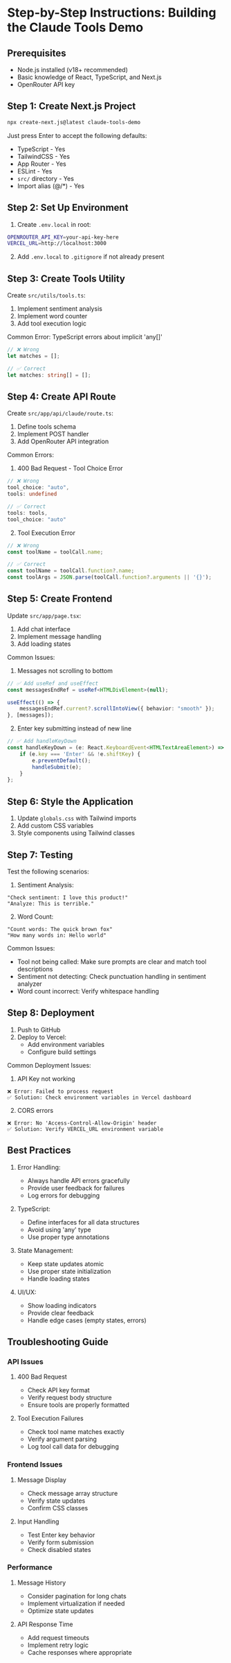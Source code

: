 # Step-by-Step Instructions: Building the Claude Tools Demo

## Prerequisites
- Node.js installed (v18+ recommended)
- Basic knowledge of React, TypeScript, and Next.js
- OpenRouter API key

## Step 1: Create Next.js Project
```bash
npx create-next.js@latest claude-tools-demo
```
Just press Enter to accept the following defaults:
- TypeScript - Yes
- TailwindCSS - Yes 
- App Router - Yes
- ESLint - Yes
- `src/` directory - Yes
- Import alias (@/*) - Yes

## Step 2: Set Up Environment
1. Create `.env.local` in root:
```bash
OPENROUTER_API_KEY=your-api-key-here
VERCEL_URL=http://localhost:3000
```

2. Add `.env.local` to `.gitignore` if not already present

## Step 3: Create Tools Utility
Create `src/utils/tools.ts`:
1. Implement sentiment analysis
2. Implement word counter
3. Add tool execution logic

Common Error: TypeScript errors about implicit 'any[]'
```typescript
// ❌ Wrong
let matches = [];

// ✅ Correct
let matches: string[] = [];
```

## Step 4: Create API Route
Create `src/app/api/claude/route.ts`:
1. Define tools schema
2. Implement POST handler
3. Add OpenRouter API integration

Common Errors:
1. 400 Bad Request - Tool Choice Error
```typescript
// ❌ Wrong
tool_choice: "auto",
tools: undefined

// ✅ Correct
tools: tools,
tool_choice: "auto"
```

2. Tool Execution Error
```typescript
// ❌ Wrong
const toolName = toolCall.name;

// ✅ Correct
const toolName = toolCall.function?.name;
const toolArgs = JSON.parse(toolCall.function?.arguments || '{}');
```

## Step 5: Create Frontend
Update `src/app/page.tsx`:
1. Add chat interface
2. Implement message handling
3. Add loading states

Common Issues:
1. Messages not scrolling to bottom
```typescript
// ✅ Add useRef and useEffect
const messagesEndRef = useRef<HTMLDivElement>(null);

useEffect(() => {
    messagesEndRef.current?.scrollIntoView({ behavior: "smooth" });
}, [messages]);
```

2. Enter key submitting instead of new line
```typescript
// ✅ Add handleKeyDown
const handleKeyDown = (e: React.KeyboardEvent<HTMLTextAreaElement>) => {
    if (e.key === 'Enter' && !e.shiftKey) {
        e.preventDefault();
        handleSubmit(e);
    }
};
```

## Step 6: Style the Application
1. Update `globals.css` with Tailwind imports
2. Add custom CSS variables
3. Style components using Tailwind classes

## Step 7: Testing
Test the following scenarios:
1. Sentiment Analysis:
```
"Check sentiment: I love this product!"
"Analyze: This is terrible."
```

2. Word Count:
```
"Count words: The quick brown fox"
"How many words in: Hello world"
```

Common Issues:
- Tool not being called: Make sure prompts are clear and match tool descriptions
- Sentiment not detecting: Check punctuation handling in sentiment analyzer
- Word count incorrect: Verify whitespace handling

## Step 8: Deployment
1. Push to GitHub
2. Deploy to Vercel:
   - Add environment variables
   - Configure build settings

Common Deployment Issues:
1. API Key not working
```
❌ Error: Failed to process request
✅ Solution: Check environment variables in Vercel dashboard
```

2. CORS errors
```
❌ Error: No 'Access-Control-Allow-Origin' header
✅ Solution: Verify VERCEL_URL environment variable
```

## Best Practices
1. Error Handling:
   - Always handle API errors gracefully
   - Provide user feedback for failures
   - Log errors for debugging

2. TypeScript:
   - Define interfaces for all data structures
   - Avoid using 'any' type
   - Use proper type annotations

3. State Management:
   - Keep state updates atomic
   - Use proper state initialization
   - Handle loading states

4. UI/UX:
   - Show loading indicators
   - Provide clear feedback
   - Handle edge cases (empty states, errors)

## Troubleshooting Guide

### API Issues
1. 400 Bad Request
   - Check API key format
   - Verify request body structure
   - Ensure tools are properly formatted

2. Tool Execution Failures
   - Check tool name matches exactly
   - Verify argument parsing
   - Log tool call data for debugging

### Frontend Issues
1. Message Display
   - Check message array structure
   - Verify state updates
   - Confirm CSS classes

2. Input Handling
   - Test Enter key behavior
   - Verify form submission
   - Check disabled states

### Performance
1. Message History
   - Consider pagination for long chats
   - Implement virtualization if needed
   - Optimize state updates

2. API Response Time
   - Add request timeouts
   - Implement retry logic
   - Cache responses where appropriate
